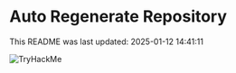 # Auto Regenerate Repository

This README was last updated: 2025-01-12 14:41:11

 ![TryHackMe](https://tryhackme.com/badge/533634)
